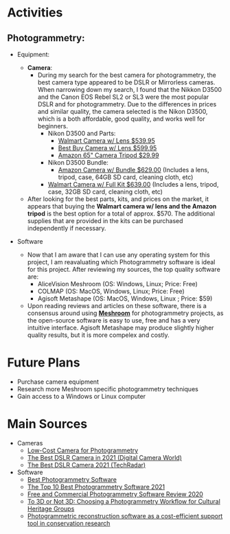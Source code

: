 # Activities

## Photogrammetry:

- Equipment:
  - **Camera**:
    - During my search for the best camera for photogrammetry, the best camera type appeared to be DSLR or Mirrorless cameras. When narrowing down my search, I found that the Nikkon D3500 and the Canon EOS Rebel SL2 or SL3 were the most popular DSLR and for photogrammetry. Due to the differences in prices and similar quality, the camera selected is the Nikon D3500, which is a both affordable, good quality, and works well for beginners.
      - Nikon D3500 and Parts:
         - [Walmart Camera w/ Lens $539.95](https://www.walmart.com/ip/Nikon-D3500-W-AF-P-DX-NIKKOR-18-55mm-f-3-5-5-6G-VR-Black/486922359)
        - [Best Buy Camera w/ Lens $599.95](https://www.bestbuy.com/site/nikon-d3500-dslr-video-camera-with-af-p-dx-nikkor-18-55mm-f-3-5-5-6g-vr-lens-black/6296213.p?skuId=6296213)
        - [Amazon 65" Camera Tripod $29.99](https://www.amazon.com/Compact-Weight-Travel-Portable-Aluminum/dp/B00L1V0HF0/ref=sr_1_6?dchild=1&keywords=Nikon+D3500&qid=1612550938&s=photo&sr=1-6)
      - Nikon D3500 Bundle:
        - [Amazon Camera w/ Bundle $629.00](https://www.amazon.com/Nikon-D3500-Camera-18-55mm-Kit/dp/B08L41WQCC/ref=sr_1_5?crid=3EKSZOD7ZOWMH&dchild=1&keywords=nikon+d3500&qid=1612551798&s=electronics&sprefix=nikon%2Celectronics%2C264&sr=1-5) (Includes a lens, tripod, case, 64GB SD card, cleaning cloth, etc)
      - [Walmart Camera w/ Full Kit $639.00](https://www.walmart.com/ip/Nikon-D3500-DSLR-Camera-with-18-55mm-VR-Lens-32GB-Card-Tripod-Case-and-More-18pc-Bundle/168666425?wmlspartner=wlpa&selectedSellerId=5323) (Includes a lens, tripod, case, 32GB SD card, cleaning cloth, etc) 
   - After looking for the best parts, kits, and prices on the market, it appears that buying the **Walmart camera w/ lens and the Amazon tripod** is the best option for a total of approx. $570. The additional supplies that are provided in the kits can be purchased independently if necessary.
      
    
- Software
  - Now that I am aware that I can use any operating system for this project, I am reavaluating which Photogrammetry software is ideal for this project. After reviewing my sources, the top quality software are:
    - AliceVision Meshroom (OS: Windows, Linux; Price: Free)
    - COLMAP (OS: MacOS, Windows, Linux; Price: Free)
    - Agisoft Metashape (OS: MacOS, Windows, Linux ; Price: $59)
  - Upon reading reviews and articles on these software, there is a consensus around using **[Meshroom](https://alicevision.org/#meshroom)** for photogrammetry projects, as the open-source software is easy to use, free and has a very intuitive interface. Agisoft Metashape may produce slightly higher quality results, but it is more compelex and costly.

# Future Plans

- Purchase camera equipment
- Research more Meshroom specific photogrammetry techniques
- Gain access to a Windows or Linux computer


# Main Sources

- Cameras
  - [Low-Cost Camera for Photogrammetry](https://www.photomodeler.com/low-cost-cameras-for-photogrammetry/)
  - [The Best DSLR Camera in 2021 (Digital Camera World)](https://www.digitalcameraworld.com/buying-guides/best-dslr-camera)
  - [The Best DSLR Camera 2021 (TechRadar)](https://www.techradar.com/news/best-dslr)
- Software
  - [Best Photogrammetry Software](https://all3dp.com/1/best-photogrammetry-software/)
  - [The Top 10 Best Photogrammetry Software 2021](https://3dsourced.com/3d-software/best-photogrammetry-software/)
  - [Free and Commercial Photogrammetry Software Review 2020](https://peterfalkingham.com/2020/07/10/free-and-commercial-photogrammetry-software-review-2020/)
  - [To 3D or Not 3D: Choosing a Photogrammetry Workflow for Cultural Heritage Groups](https://core.ac.uk/download/pdf/220107531.pdf)
  - [Photogrammetric reconstruction software as a cost-efficient support tool in conservation research](/Spring2021-Reports/2021-02-09/photogrammetric_research.pdf)
